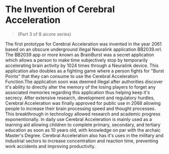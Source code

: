 # The Invention of Cerebral Acceleration
> (Part 3 of 8 aicore series)

The first prototype for Cerebral Acceleration was invented in the year 2061 based on an obscure underground illegal Neuralink application BB2039.nrl. The BB2039 app or more known as BrainBurst was a secret application which allows a person to make time subjectively stop by temporarily accelerating brain activity by 1024 times through a Neuralink device. This application also doubles as a fighting game where a person fights for "Burst Points" that they can consume to use the Cerebral Acceleration Function.The application soon was deemed illegal after authorities discover it's ability to directly alter the memory of the losing players to forget any associated memories regarding this application thus helping keep it's secrecy. After extensive research, development and regulatory hurdles, Cerebral Acceleration was finally approved for public use in 2068 allowing people to increase their brain processing speed and thought processes. This breakthrough in technology allowed research and academic progress exponentionally. In daily use Cerebral Acceleration is mainly used as a learning aid allowing children to complete primary, secondary, and tertiary education as soon as 10 years old, with knowledge on par with the archaic Master's Degree. Cerebral Acceleration also has it's uses in the military and industrial sectors to increase concentration and reaction time, preventing work accidents and improving productivity.
